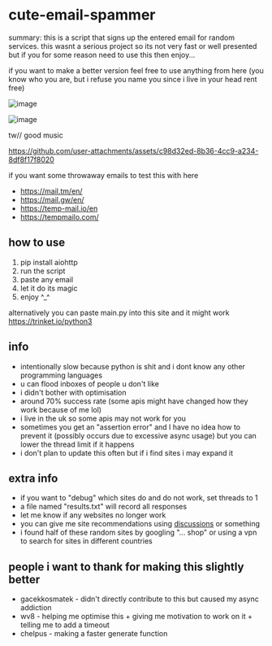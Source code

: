# cute-email-spammer

summary: this is a script that signs up the entered email for random services. this wasnt a serious project so its not very fast or well presented but if you for some reason need to use this then enjoy...

if you want to make a better version feel free to use anything from here (you know who you are, but i refuse you name you since i live in your head rent free)

![image](https://github.com/user-attachments/assets/df0e2d68-5838-4937-9469-d5cc9c490e06)

![image](https://github.com/user-attachments/assets/6e21cb55-8133-45c6-b3c6-60e3356d6a6d)

tw// good music

https://github.com/user-attachments/assets/c98d32ed-8b36-4cc9-a234-8df8f17f8020

if you want some throwaway emails to test this with here
- https://mail.tm/en/
- https://mail.gw/en/
- https://temp-mail.io/en
- https://tempmailo.com/

## how to use
1. pip install aiohttp
2. run the script
3. paste any email
4. let it do its magic
5. enjoy ^_^

alternatively you can paste main.py into this site and it might work https://trinket.io/python3

## info
- intentionally slow because python is shit and i dont know any other programming languages
- u can flood inboxes of people u don't like
- i didn't bother with optimisation
- around 70% success rate (some apis might have changed how they work because of me lol)
- i live in the uk so some apis may not work for you
- sometimes you get an "assertion error" and I have no idea how to prevent it (possibly occurs due to excessive async usage) but you can lower the thread limit if it happens
- i don't plan to update this often but if i find sites i may expand it

## extra info
- if you want to "debug" which sites do and do not work, set threads to 1
- a file named "results.txt" will record all responses
- let me know if any websites no longer work
- you can give me site recommendations using [discussions](https://github.com/Inkthirsty/cute-email-spammer/discussions) or something
- i found half of these random sites by googling "... shop" or using a vpn to search for sites in different countries

## people i want to thank for making this slightly better
- gacekkosmatek - didn't directly contribute to this but caused my async addiction
- wv8 - helping me optimise this + giving me motivation to work on it + telling me to add a timeout
- chelpus - making a faster generate function

